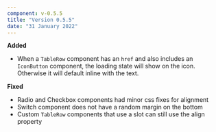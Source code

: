 ```yaml
---
component: v-0.5.5
title: "Version 0.5.5"
date: "31 January 2022"
---
```


**Added**

- When a `TableRow` component has an `href` and also includes an `IconButton` component, the loading state will show on the icon. Otherwise it will default inline with the text.

**Fixed**

- Radio and Checkbox components had minor css fixes for alignment
- Switch component does not have a random margin on the bottom
- Custom `TableRow` components that use a slot can still use the align property
